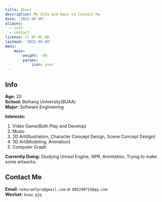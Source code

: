 ```yaml
---
title: About
description: My Info and Ways to Contact Me
date: '2022-05-09'
aliases:
  - info
  - contact
license: CC BY-NC-ND
lastmod: '2022-05-09'
menu:
    main: 
        weight: -90
        params:
            icon: user
---
```


## Info
**Age:** 20  
**School:** Beihang University(BUAA)  
**Major:** Software Engineering   

**Interests:** 
1. Video Game(Both Play and Develop)
2. Music 
3. 2D Art(Illustration, Character Concept Design, Scene Concept Design)
4. 3D Art(Modeling, Animation)
5. Computer Graph

**Currently Doing:** Studying Unreal Engine, NPR, Animtation, Trying to make some artworks.

## Contact Me
**Email:** `nekoram7pro@gmail.com` or `805290715@qq.com`  
**Wechat:** `buaa_qjq`
